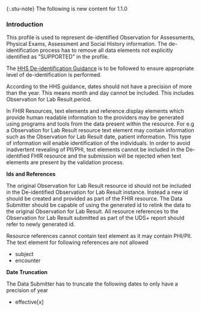 {:.stu-note}
The following is new content for 1.1.0

<div class="bg-success" markdown="1">

### Introduction

This profile is used to represent de-identified Observation for Assessments, Physical Exams, Assessment and Social History information. The de-identification process has to remove all data elements not explicitly identified as "SUPPORTED" in the profile. 

The [HHS De-identification Guidance](https://www.hhs.gov/sites/default/files/ocr/privacy/hipaa/understanding/coveredentities/De-identification/hhs_deid_guidance.pdf) is to be followed to ensure appropriate level of de-identification is performed.

According to the HHS guidance, dates should not have a precision of more than the year. This means month and day cannot be included. This includes Observation for Lab Result.period.

In FHIR Resources, text elements and reference.display elements which provide human readable information to the providers may be generated using programs and tools from the data present within the resource. For e.g a Observation for Lab Result resource text element may contain information such as the Observation for Lab Result date, patient information. This type of information will enable identification of the individuals. In order to avoid inadvertent revealing of PII/PHI, text elements cannot be included in the De-identified FHIR resource and the submission will be rejected when text elements are present by the validation process.  

**Ids and References**

The original Observation for Lab Result resource id should not be included in the De-identified Observation for Lab Result instance. Instead a new id should be created and provided as part of the FHIR resource. The Data Submitter should be capable of using the generated id to relink the data to the original Observation for Lab Result. All resource references to the Observation for Lab Result submitted as part of the UDS+ report should refer to newly generated id.

Resource references cannot contain text element as it may contain PHI/PII. The text element for following references are not allowed

* subject
* encounter


**Date Truncation** 

The Data Submitter has to truncate the following dates to only have a precision of year

* effective[x] 

</div>
